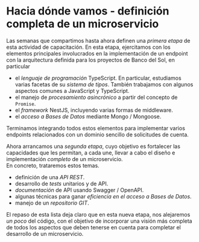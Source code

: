 # Hacia dónde vamos - definición completa de un microservicio
Las semanas que compartimos hasta ahora definen una _primera etapa_ de esta actividad de capacitación.
En esta etapa, ejercitamos con los elementos principales involucrados en la implementación de un endpoint con la arquitectura definida para los proyectos de Banco del Sol, en particular
- el _lenguaje de programación_ TypeScript. En particular, estudiamos varias facetas de su _sistema de tipos_. 
También trabajamos con algunos aspectos comunes a JavaScript y TypeScript. 
- el manejo de _procesamiento asincrónico_ a partir del concepto de `Promise`.
- el _framework_ NestJS, incluyendo varias formas de middleware.
- el _acceso a Bases de Datos_ mediante Mongo / Mongoose.

Terminamos integrando todos estos elementos para implementar varios endpoints relacionados con un dominio sencillo de solicitudes de cuenta.

Ahora arrancamos una _segunda etapa_, cuyo objetivo es fortalecer las capacidades que les permitan, a cada une, llevar a cabo el diseño e implementación _completo_ de un microservicio.  
En concreto, trataremos estos temas.
- definición de una _API REST_.
- desarrollo de _tests_ unitarios y de API.
- _documentación_ de API usando Swagger / OpenAPI.
- algunas técnicas para ganar _eficiencia en el acceso a Bases de Datos_.
- manejo de un _repositorio GIT_.

El repaso de esta lista deja claro que en esta nueva etapa, nos alejaremos _un poco_ del código, con el objetivo de incorporar una visión más completa de todos los aspectos que deben tenerse en cuenta para completar el desarrollo de un microservicio.